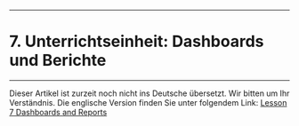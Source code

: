 ****
# 7. Unterrichtseinheit: Dashboards und Berichte
---

Dieser Artikel ist zurzeit noch nicht ins Deutsche übersetzt. Wir bitten um Ihr Verständnis. Die englische Version finden Sie unter folgendem Link: [Lesson 7 Dashboards and Reports](https://help.toladata.com/en/toladata-course/lesson-7-dashboards-reports.html)








